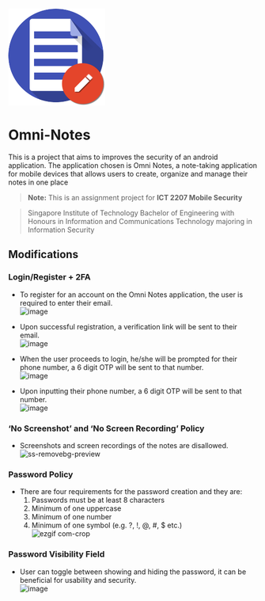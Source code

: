  ![icon](assets/logo.png)

Omni-Notes
==========

This is a project that aims to improves the security of an android application. The application chosen is Omni Notes, a note-taking application for mobile devices that allows users to create, organize and manage their notes in one place
> **Note:** This is an assignment project for  **ICT 2207 Mobile Security** 

> Singapore Institute of Technology Bachelor of Engineering with Honours in Information and Communications Technology majoring in Information Security

## Modifications

### Login/Register + 2FA  
 - To register for an account on the Omni Notes application, the user is required to enter their email.  
 ![image](https://user-images.githubusercontent.com/59412437/229137940-05fb58e1-9c4a-41c6-9e06-8767752c3a87.png)

 - Upon successful registration, a verification link will be sent to their email.  
 ![image](https://user-images.githubusercontent.com/59412437/229138275-c753c2f1-1233-4e5c-9576-1bba829c95d4.png)

 - When the user proceeds to login, he/she will be prompted for their phone number, a 6 digit OTP will be sent to that number.  
 ![image](https://user-images.githubusercontent.com/59412437/229138895-7199cc4d-a294-41c7-abdb-dfafbafac779.png)

 - Upon inputting their phone number, a 6 digit OTP will be sent to that number.  
 ![image](https://user-images.githubusercontent.com/59412437/229139082-b5a6b434-7cb4-4485-a965-23eb47bfe0bb.png)

### ‘No Screenshot’ and ‘No Screen Recording’ Policy  
 - Screenshots and screen recordings of the notes are disallowed.  
 ![ss-removebg-preview](https://user-images.githubusercontent.com/59412437/229263995-3b5ec513-94ca-4c7c-a300-2f151bfba92a.png)
 
### Password Policy 
  - There are four requirements for the password creation and they are:  
    1. Passwords must be at least 8 characters  
    2. Minimum of one uppercase  
    3. Minimum of one number  
    4. Minimum of one symbol (e.g. ?, !, @, #, $ etc.)  
![ezgif com-crop](https://user-images.githubusercontent.com/59412437/229144003-2c284c19-1b9b-4e2a-9caf-391f6beb26dc.gif)

### Password Visibility Field  
 - User can toggle between showing and hiding the password, it can be beneficial for usability and security.  
![image](https://user-images.githubusercontent.com/59412437/229144465-e201594e-03bb-42ac-8d75-cadcc8311198.png)


 
